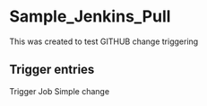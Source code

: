 # Sample_Jenkins_Pull
This was created to test GITHUB change triggering
## Trigger entries
Trigger Job
Simple change
